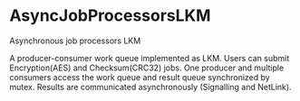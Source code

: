AsyncJobProcessorsLKM
=====================

Asynchronous job processors LKM

A producer-consumer work queue implemented as LKM. Users can submit Encryption(AES) and Checksum(CRC32) jobs. One producer and multiple consumers access the work queue and result queue synchronized by mutex. Results are communicated asynchronously (Signalling and NetLink).
